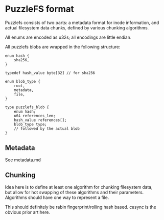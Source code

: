 # PuzzleFS format

Puzzlefs consists of two parts: a metadata format for inode information, and
actual filesystem data chunks, defined by various chunking algorithms.

All enums are encoded as u32s; all encodings are little endian.

All puzzlefs blobs are wrapped in the following structure:

    enum hash {
        sha256,
    }

    typedef hash_value byte[32] // for sha256

    enum blob_type {
        root,
        metadata,
        file,
    }

    type puzzlefs_blob {
        enum hash;
        u64 references_len;
        hash_value references[];
        blob_type type;
        // followed by the actual blob
    }

## Metadata

See metadata.md

## Chunking

Idea here is to define at least one algorithm for chunking filesystem data, but
allow for hot swapping of these algorithms and their parameters. Algorithms
should have one way to represent a file.

This should definitely be rabin fingerprint/rolling hash based. casync is the
obvious prior art here.
